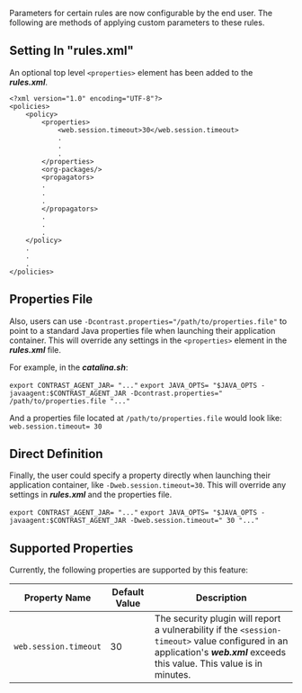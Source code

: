<!--
title: "Configurable Java Agent Properties"
description: "Instructions on configuring Java agent properties"
tags: "java agent configuration rules properties"
-->

Parameters for certain rules are now configurable by the end user. The following are methods of applying custom parameters to these rules.

## Setting In "rules.xml"

An optional top level ```<properties>``` element has been added to the ***rules.xml***.

```
<?xml version="1.0" encoding="UTF-8"?>
<policies>
    <policy>
        <properties>
            <web.session.timeout>30</web.session.timeout>
            .
            .
            .
        </properties>
        <org-packages/>
        <propagators>
        .
        .
        .
        </propagators>
        .
        .
        .
    </policy>
    .
    .
    .
</policies>
```


## Properties File

Also, users can use ```-Dcontrast.properties="/path/to/properties.file"``` to point to a standard Java properties file when launching their application container. This will override any settings in the ```<properties>``` element in the ***rules.xml*** file.

For example, in the ***catalina.sh***:

```export CONTRAST_AGENT_JAR= "..."```
```export JAVA_OPTS= "$JAVA_OPTS -javaagent:$CONTRAST_AGENT_JAR -Dcontrast.properties=" /path/to/properties.file "..."```

And a properties file located at ```/path/to/properties.file``` would look like:
```web.session.timeout= 30```


## Direct Definition

Finally, the user could specify a property directly when launching their application container, like ```-Dweb.session.timeout=30```. This will override any settings in ***rules.xml*** and the properties file.

```export CONTRAST_AGENT_JAR= "..."```
```export JAVA_OPTS= "$JAVA_OPTS -javaagent:$CONTRAST_AGENT_JAR -Dweb.session.timeout=" 30 "..."```


## Supported Properties

Currently, the following properties are supported by this feature:

Property Name | Default Value | Description
------------- | ------------- | -----------
```web.session.timeout``` | 30 | The security plugin will report a vulnerability if the ```<session-timeout>``` value configured in an application's ***web.xml*** exceeds this value. This value is in minutes.
